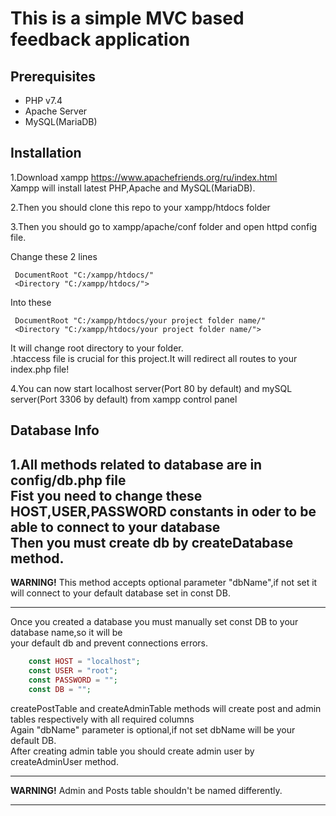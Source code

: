 # This is a simple MVC based feedback application

## Prerequisites
- PHP v7.4
- Apache Server
- MySQL(MariaDB)

## Installation

1.Download xampp https://www.apachefriends.org/ru/index.html <br>
Xampp will install latest PHP,Apache and MySQL(MariaDB).

2.Then you should clone this repo to your xampp/htdocs folder <br>

3.Then you should go to xampp/apache/conf folder and open httpd config file. <br>

Change these 2 lines
```
 DocumentRoot "C:/xampp/htdocs/"
 <Directory "C:/xampp/htdocs/">

```
Into these
```
 DocumentRoot "C:/xampp/htdocs/your project folder name/"
 <Directory "C:/xampp/htdocs/your project folder name/">
```
It will change root directory to your folder.<br>
.htaccess file is crucial for this project.It will redirect all routes to your index.php file!

4.You can now start localhost server(Port 80 by default) and mySQL server(Port 3306 by default) from xampp control panel <br>

## Database Info

1.All methods related to database are in config/db.php file   <br>
Fist you need to change these HOST,USER,PASSWORD constants in oder to be able to connect to your database <br>
Then you must create db by createDatabase method.<br>
---
**WARNING!**
This method accepts optional parameter "dbName",if not set it will connect to your default database set in const DB.

___
Once you created a database you must manually set const DB to your database name,so it will be <br>
your default db and prevent connections errors.

```php
    const HOST = "localhost";
    const USER = "root";
    const PASSWORD = "";
    const DB = "";
```
createPostTable and createAdminTable methods will create post and admin tables respectively with all required columns <br>
Again "dbName" parameter is optional,if not set dbName will be your default DB. <br>
After creating admin table you should create admin user by createAdminUser method.

---
**WARNING!**
Admin and Posts table shouldn't be named differently.

___
